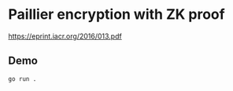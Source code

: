 # Paillier encryption with ZK proof

https://eprint.iacr.org/2016/013.pdf

## Demo

```bash
go run .
```
